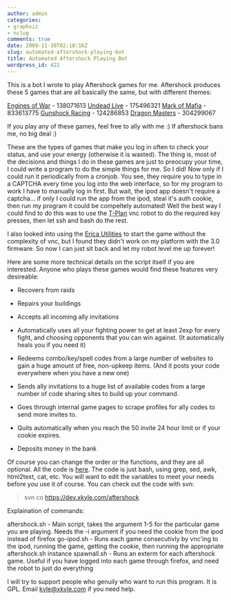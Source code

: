 ```yaml
---
author: admin
categories:
- graphviz
- nclug
comments: true
date: 2009-11-30T02:18:16Z
slug: automated-aftershock-playing-bot
title: Automated Aftershock Playing Bot
wordpress_id: 422
---
```


This is a bot I wrote to play Aftershock games for me. Aftershock produces these 5 games that are all basically the same, but with different themes:

[Engines of War](http://www.enginesofwar.com) - 138071613
[Undead Live](http://www.undeadlive.com) - 175496321
[Mark of Mafia](http://www.markofmafia.com) - 833613775
[Gunshock Racing](http://gunshockracing.com) - 124286853
[Dragon Masters](http://www.dragonmastersworld.com) - 304299067

If you play any of these games, feel free to ally with me :) If aftershock bans me, no big deal :)

These are the types of games that make you log in often to check your status, and use your energy (otherwise it is wasted). The thing is, most of the decisions and things I do in these games are just to preocupy your time, I could write a program to do the simple things for me. So I did! Now only if I could run it periodically from a cronjob. You see, they require you to type in a CAPTCHA every time you log into the web interface, so for my program to work I have to manually log in first. But wait, the ipod app doesn't require a captcha... if only I could run the app from the ipod, steal it's auth cookie, then run my program it could be compeltely automated! Well the best way I could find to do this was to use the [T-Plan](http://www.vncrobot.com/) vnc robot to do the required key presses, then let ssh and bash do the rest.

I also looked into using the [Erica Utilities](http://ericasadun.com/ftp/EricaUtilities/) to start the game without the complexity of vnc, but I found they didn't work on my platform with the 3.0 firmware. So now I can just sit back and let my robot level me up forever!

Here are some more technical details on the script itself if you are interested. Anyone who plays these games would find these features very desireable:



	
  * Recovers from raids

	
  * Repairs your buildings

	
  * Accepts all incoming ally invitations

	
  * Automatically uses all your fighting power to get at least 2exp for every fight, and choosing opponents that you can win against. (It automatically heals you if you need it)

	
  * Redeems combo/key/spell codes from a large number of websites to gain a huge amount of free, non-upkeep items. (And it posts your code everywhere when you have a new one)

	
  * Sends ally invitations to a huge list of available codes from a large number of code sharing sites to build up your command.

	
  * Goes through internal game pages to scrape profiles for ally codes to send more invites to.

	
  * Quits automatically when you reach the 50 invite 24 hour limit or if your cookie expires.

	
  * Deposits money in the bank


Of course you can change the order or the functions, and they are all optional. All the code is [here](https://dev.xkyle.com/). The code is just bash, using grep, sed, awk, html2text, cat, etc. You will want to edit the variables to meet your needs before you use it of course. You can check out the code with svn:


> svn co https://dev.xkyle.com/aftershock


Explaination of commands:

aftershock.sh - Main script, takes the argument 1-5 for the particular game you are playing. Needs the -i argument if you need the cookie from the ipod instead of firefox
go-ipod.sh - Runs each game consecutivly by vnc'ing to the ipod, running the game, getting the cookie, then running the appropriate aftershock.sh instance
spawnall.sh - Runs an exterm for each aftershock game. Useful if you have logged into each game through firefox, and need the robot to just do everything

I will try to support people who genuily who want to run this program. It is GPL. Email kyle@xkyle.com if you need help.
